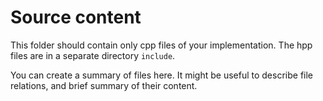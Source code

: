 # Source content
This folder should contain only cpp files of your implementation. 
The hpp files are in a separate directory `include`.

You can create a summary of files here. It might be useful to describe 
file relations, and brief summary of their content.